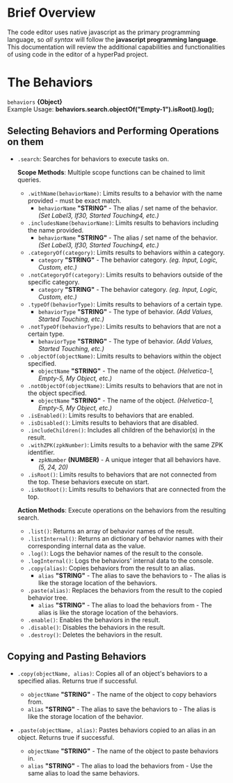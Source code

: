 # Brief Overview
The code editor uses native javascript as the primary programming language, so *all syntax* will follow the **javascript programming language**.
This documentation will review the additional capabilities and functionalities of using code in the editor of a hyperPad project.

# The Behaviors
`behaviors` **{Object}** <br>
Example Usage: **behaviors.search.objectOf("Empty-1").isRoot().log();**

## Selecting Behaviors and Performing Operations on them
- `.search`: Searches for behaviors to execute tasks on.

  **Scope Methods**: Multiple scope functions can be chained to limit queries.
  - `.withName(behaviorName)`: Limits results to a behavior with the name provided - must be exact match.
    - `behaviorName` **"STRING"** - The alias / set name of the behavior. *(Set Label3, If30, Started Touching4, etc.)*
  - `.includesName(behaviorName)`: Limits results to behaviors including the name provided.
    - `behaviorName` **"STRING"** - The alias / set name of the behavior. *(Set Label3, If30, Started Touching4, etc.)*
  - `.categoryOf(category)`: Limits results to behaviors within a category.
    - `category` **"STRING"** - The behavior category. *(eg. Input, Logic, Custom, etc.)*
  - `.notCategoryOf(category)`: Limits results to behaviors outside of the specific category.
    - `category` **"STRING"** - The behavior category. *(eg. Input, Logic, Custom, etc.)*
  - `.typeOf(behaviorType)`: Limits results to behaviors of a certain type.
    - `behaviorType` **"STRING"** - The type of behavior. *(Add Values, Started Touching, etc.)*
  - `.notTypeOf(behaviorType)`: Limits results to behaviors that are not a certain type.
    - `behaviorType` **"STRING"** - The type of behavior. *(Add Values, Started Touching, etc.)*
  - `.objectOf(objectName)`: Limits results to behaviors within the object specified.
    - `objectName` **"STRING"** - The name of the object. *(Helvetica-1, Empty-5, My Object, etc.)*
  - `.notObjectOf(objectName)`: Limits results to behaviors that are not in the object specified.
    - `objectName` **"STRING"** - The name of the object. *(Helvetica-1, Empty-5, My Object, etc.)*
  - `.isEnabled()`: Limits results to behaviors that are enabled.
  - `.isDisabled()`: Limits results to behaviors that are disabled.
  - `.includeChildren()`: Includes all children of the behavior(s) in the result.
  - `.withZPK(zpkNumber)`: Limits results to a behavior with the same ZPK identifier.
    - `zpkNumber` **(NUMBER)** - A unique integer that all behaviors have. *(5, 24, 20)*
  - `.isRoot()`: Limits results to behaviors that are not connected from the top. These behaviors execute on start.
  - `.isNotRoot()`: Limits results to behaviors that are connected from the top.

  **Action Methods**: Execute operations on the behaviors from the resulting search.
  - `.list()`: Returns an array of behavior names of the result.
  - `.listInternal()`: Returns an dictionary of behavior names with their corresponding internal data as the value.
  - `.log()`: Logs the behavior names of the result to the console.
  - `.logInternal()`: Logs the behaviors' internal data to the console.
  - `.copy(alias)`: Copies behaviors from the result to an alias.
    - `alias` **"STRING"** - The alias to save the behaviors to - The alias is like the storage location of the behaviors.
  - `.paste(alias)`: Replaces the behaviors from the result to the copied behavior tree.
    - `alias` **"STRING"** - The alias to load the behaviors from - The alias is like the storage location of the behaviors.
  - `.enable()`: Enables the behaviors in the result.
  - `.disable()`: Disables the behaviors in the result.
  - `.destroy()`: Deletes the behaviors in the result.

## Copying and Pasting Behaviors
- `.copy(objectName, alias)`: Copies all of an object's behaviors to a specified alias. Returns true if successful.
  - `objectName` **"STRING"** - The name of the object to copy behaviors from.
  - `alias` **"STRING"** - The alias to save the behaviors to - The alias is like the storage location of the behavior.

- `.paste(objectName, alias)`: Pastes behaviors copied to an alias in an object. Returns true if successful.
  - `objectName` **"STRING"** - The name of the object to paste behaviors in.
  - `alias` **"STRING"** - The alias to load the behaviors from - Use the same alias to load the same behaviors.

